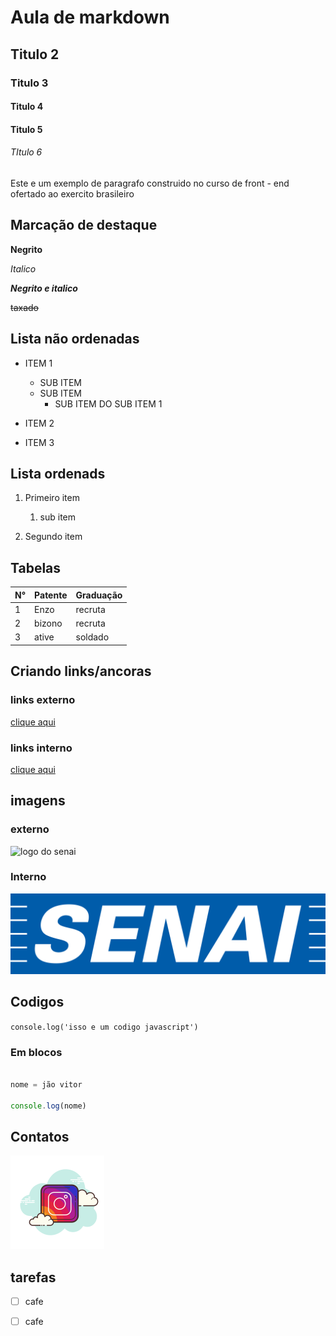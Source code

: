 # Aula de markdown 
## Titulo 2
### Titulo 3
#### Titulo 4
#### Titulo 5
###### TItulo 6

Este e um exemplo de paragrafo construido no curso de front - end ofertado ao exercito brasileiro

## Marcação de destaque 

__Negrito__

*Italico*

***Negrito e italico***

~~taxado~~

## Lista não ordenadas


- ITEM 1
    - SUB ITEM
    - SUB ITEM
        - SUB ITEM DO SUB ITEM 1

- ITEM 2
- ITEM 3
## Lista ordenads 

1. Primeiro item
    1. sub item

1. Segundo item






## Tabelas 

| N°  | Patente | Graduação |
| --- | ------- | --------- |
| 1   | Enzo    | recruta   |
| 2   | bizono  | recruta   |
| 3   | ative   | soldado   |

## Criando links/ancoras 

### links externo

[clique aqui](https://redeglobo.globo.com/)


### links interno

[clique aqui](../Link/redirecionamento.md)

## imagens

### externo

![logo do senai](https://logodownload.org/wp-content/uploads/2019/08/senai-logo-1.png)

### Interno


![logo alternativa do senai](../img/senai-logo-1.png)

## Codigos

`console.log('isso e um codigo javascript')`

### Em blocos 

```javascript

nome = jão vitor 

console.log(nome)
```

## Contatos 



![icone do istagram](../img/icons8-instagram-150.png)


## tarefas 

- [ ] cafe
- [ ] cafe







